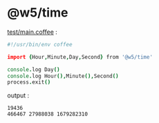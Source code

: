 [‼️]: ✏️README.mdt

# @w5/time

[test/main.coffee](./test/main.coffee) :

```coffee
#!/usr/bin/env coffee

import {Hour,Minute,Day,Second} from '@w5/time'

console.log Day()
console.log Hour(),Minute(),Second()
process.exit()
```

output :

```
19436
466467 27988038 1679282310
```
